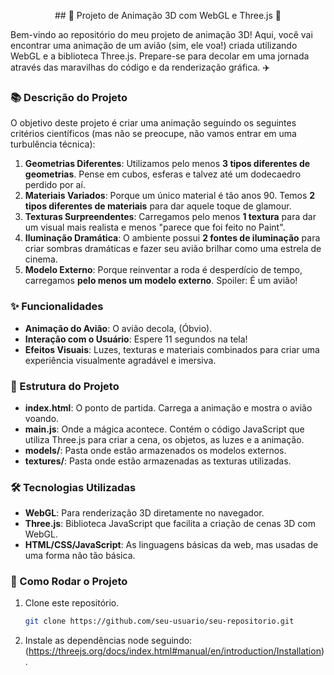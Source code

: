 
<p align="center">
## 🛫 Projeto de Animação 3D com WebGL e Three.js 🛫
   
</p>
Bem-vindo ao repositório do meu projeto de animação 3D! Aqui, você vai encontrar uma animação de um avião (sim, ele voa!) criada utilizando WebGL e a biblioteca Three.js. Prepare-se para decolar em uma jornada através das maravilhas do código e da renderização gráfica. ✈️

### 📚 Descrição do Projeto

O objetivo deste projeto é criar uma animação seguindo os seguintes critérios científicos (mas não se preocupe, não vamos entrar em uma turbulência técnica):

1. **Geometrias Diferentes**: Utilizamos pelo menos **3 tipos diferentes de geometrias**. Pense em cubos, esferas e talvez até um dodecaedro perdido por aí.
2. **Materiais Variados**: Porque um único material é tão anos 90. Temos **2 tipos diferentes de materiais** para dar aquele toque de glamour.
3. **Texturas Surpreendentes**: Carregamos pelo menos **1 textura** para dar um visual mais realista e menos "parece que foi feito no Paint".
4. **Iluminação Dramática**: O ambiente possui **2 fontes de iluminação** para criar sombras dramáticas e fazer seu avião brilhar como uma estrela de cinema.
5. **Modelo Externo**: Porque reinventar a roda é desperdício de tempo, carregamos **pelo menos um modelo externo**. Spoiler: É um avião!

### ✨ Funcionalidades

- **Animação do Avião**: O avião decola, (Óbvio).
- **Interação com o Usuário**: Espere 11 segundos na tela!
- **Efeitos Visuais**: Luzes, texturas e materiais combinados para criar uma experiência visualmente agradável e imersiva.

### 📂 Estrutura do Projeto

- **index.html**: O ponto de partida. Carrega a animação e mostra o avião voando.
- **main.js**: Onde a mágica acontece. Contém o código JavaScript que utiliza Three.js para criar a cena, os objetos, as luzes e a animação.
- **models/**: Pasta onde estão armazenados os modelos externos.
- **textures/**: Pasta onde estão armazenadas as texturas utilizadas.

### 🛠️ Tecnologias Utilizadas

- **WebGL**: Para renderização 3D diretamente no navegador.
- **Three.js**: Biblioteca JavaScript que facilita a criação de cenas 3D com WebGL.
- **HTML/CSS/JavaScript**: As linguagens básicas da web, mas usadas de uma forma não tão básica.

### 🚀 Como Rodar o Projeto

1. Clone este repositório.
   ```bash
   git clone https://github.com/seu-usuario/seu-repositorio.git
2. Instale as dependências node seguindo: (https://threejs.org/docs/index.html#manual/en/introduction/Installation).
